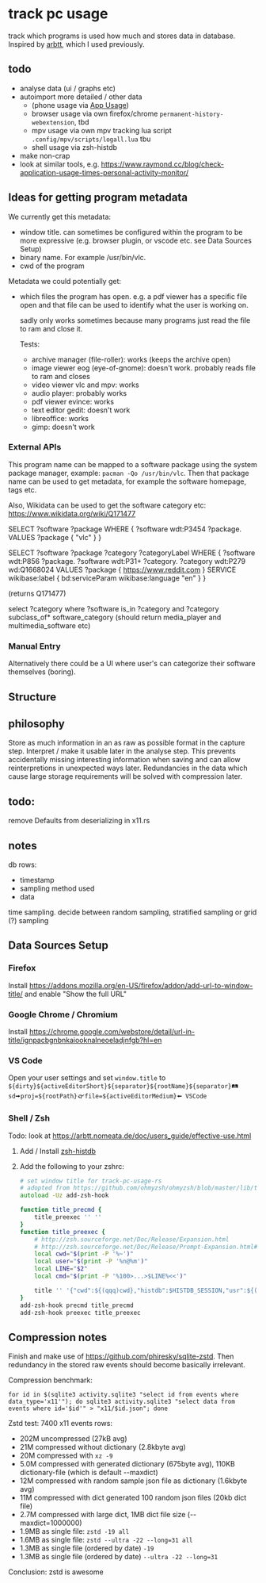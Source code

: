 # track pc usage

track which programs is used how much and stores data in database. Inspired by [arbtt](https://arbtt.nomeata.de/), which I used previously.

## todo

-   analyse data (ui / graphs etc)
-   autoimport more detailed / other data
    -   (phone usage via [App Usage](https://play.google.com/store/apps/details?id=com.a0soft.gphone.uninstaller&hl=en))
    -   browser usage via own firefox/chrome `permanent-history-webextension`, tbd
    -   mpv usage via own mpv tracking lua script `.config/mpv/scripts/logall.lua` tbu
    -   shell usage via zsh-histdb
-   make non-crap
-   look at similar tools, e.g. https://www.raymond.cc/blog/check-application-usage-times-personal-activity-monitor/

## Ideas for getting program metadata

We currently get this metadata:

-   window title. can sometimes be configured within the program to be more expressive (e.g. browser plugin, or vscode etc. see Data Sources Setup)
-   binary name. For example /usr/bin/vlc.
-   cwd of the program

Metadata we could potentially get:

-   which files the program has open. e.g. a pdf viewer has a specific file open and that file can be used to identify what the user is working on.

    sadly only works sometimes because many programs just read the file to ram and close it.

    Tests:

    -   archive manager (file-roller): works (keeps the archive open)
    -   image viewer eog (eye-of-gnome): doesn't work. probably reads file to ram and closes
    -   video viewer vlc and mpv: works
    -   audio player: probably works
    -   pdf viewer evince: works
    -   text editor gedit: doesn't work
    -   libreoffice: works
    -   gimp: doesn't work

### External APIs

This program name can be mapped to a software package using the system package manager, example: `pacman -Qo /usr/bin/vlc`. Then that package name can be used to get metadata, for example the software homepage, tags etc.

Also, Wikidata can be used to get the software category etc: https://www.wikidata.org/wiki/Q171477

SELECT ?software ?package WHERE {
?software wdt:P3454 ?package.
VALUES ?package { "vlc" }
}

SELECT ?software ?package ?category ?categoryLabel WHERE {
?software wdt:P856 ?package.
?software wdt:P31+ ?category.
?category wdt:P279 wd:Q1668024
VALUES ?package { <https://www.reddit.com> }
SERVICE wikibase:label { bd:serviceParam wikibase:language "en" }
}

(returns Q171477)

select ?category where ?software is_in ?category and ?category subclass_of\* software_category (should return media_player and multimedia_software etc)

### Manual Entry

Alternatively there could be a UI where user's can categorize their software themselves (boring).

## Structure

## philosophy

Store as much information in an as raw as possible format in the capture step. Interpret / make it usable later in the analyse step. This prevents accidentally missing interesting information when saving and can allow reinterpretions in unexpected ways later. Redundancies in the data which cause large storage requirements will be solved with compression later.

## todo:

remove Defaults from deserializing in x11.rs

## notes

db rows:

-   timestamp
-   sampling method used
-   data

time sampling. decide between random sampling, stratified sampling or grid (?) sampling

## Data Sources Setup

### Firefox

Install https://addons.mozilla.org/en-US/firefox/addon/add-url-to-window-title/ and enable "Show the full URL"

### Google Chrome / Chromium

Install https://chrome.google.com/webstore/detail/url-in-title/ignpacbgnbnkaiooknalneoeladjnfgb?hl=en

### VS Code

Open your user settings and set `window.title` to `${dirty}${activeEditorShort}${separator}${rootName}${separator}🛤sd🠚proj=${rootPath}🙰file=${activeEditorMedium}🠘 VSCode`

### Shell / Zsh

Todo: look at https://arbtt.nomeata.de/doc/users_guide/effective-use.html

1. Add / Install [zsh-histdb](https://github.com/larkery/zsh-histdb)

2. Add the following to your zshrc:

    ```zsh
    # set window title for track-pc-usage-rs
    # adopted from https://github.com/ohmyzsh/ohmyzsh/blob/master/lib/termsupport.zsh
    autoload -Uz add-zsh-hook

    function title_precmd {
        title_preexec '' ''
    }
    function title_preexec {
        # http://zsh.sourceforge.net/Doc/Release/Expansion.html
        # http://zsh.sourceforge.net/Doc/Release/Prompt-Expansion.html#Prompt-Expansion
        local cwd="$(print -P '%~')"
        local user="$(print -P '%n@%m')"
        local LINE="$2"
        local cmd="$(print -P '%100>...>$LINE%<<')"

        title '' '{"cwd":${(qqq)cwd},"histdb":$HISTDB_SESSION,"usr":${(qqq)user},"cmd":${(qqq)cmd}}'
    }
    add-zsh-hook precmd title_precmd
    add-zsh-hook preexec title_preexec

    ```

## Compression notes

Finish and make use of https://github.com/phiresky/sqlite-zstd. Then redundancy in the stored raw events should become basically irrelevant.


Compression benchmark:

```
for id in $(sqlite3 activity.sqlite3 "select id from events where data_type='x11'"); do sqlite3 activity.sqlite3 "select data from events where id='$id'" > "x11/$id.json"; done
```

Zstd test: 7400 x11 events rows:

-   202M uncompressed (27kB avg)
-   21M compressed without dictionary (2.8kbyte avg)
-   20M compressed with `xz -9`
-   5.0M compressed with generated dictionary (675byte avg), 110KB dictionary-file (which is default --maxdict)
-   12M compressed with random sample json file as dictionary (1.6kbyte avg)
-   11M compressed with dict generated 100 random json files (20kb dict file)
-   2.7M compressed with large dict, 1MB dict file size (--maxdict=1000000)
-   1.9MB as single file: `zstd -19 all`
-   1.6MB as single file: `zstd --ultra -22 --long=31 all`
-   1.3MB as single file (ordered by date) `-19`
-   1.3MB as single file (ordered by date) `--ultra -22 --long=31`

Conclusion: zstd is awesome
